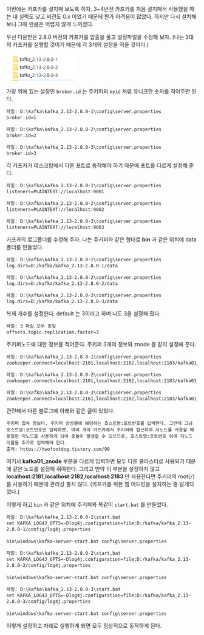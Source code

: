 이번에는 카프카를 설치해 보도록 하자.
3~4년전 카프카를 처음 설치해서 사용했을 때는 내 실력도 낮고 버전도 0.x 이었기 때문에 뭔가 어려움이 많았다. 하지만 다시 설치해보니 그때 만큼은 어렵지 않게 느꺼졌다.

우선 다운받은 2.8.0 버전의 카프카를 압출을 풀고 설정파일을 수정해 보자.
(나는 3대의 카프카를 실행할 것이기 때문에 각 3개의 설정을 적을 것이다.)

![kafka folder](/contents/dev/2021/05/04/image/kafka-install-1.png)

가장 위에 있는 설정인 `broker.id` 는 주키퍼의 `myid` 처럼 유니크한 숫자를 적어주면 된다.
```
파일: D:\kafka\kafka_2.13-2.8.0-1\config\server.properties
broker.id=1
```
```
파일: D:\kafka\kafka_2.13-2.8.0-2\config\server.properties
broker.id=2
```
```
파일: D:\kafka\kafka_2.13-2.8.0-3\config\server.properties
broker.id=3
```

각 카프카가 데스크탑에서 다른 포트로 동작해야 하기 때문에 포트를 다르게 설정해 준다.
```
파일: D:\kafka\kafka_2.13-2.8.0-1\config\server.properties
listeners=PLAINTEXT://localhost:9001
```
```
파일: D:\kafka\kafka_2.13-2.8.0-2\config\server.properties
listeners=PLAINTEXT://localhost:9002
```
```
파일: D:\kafka\kafka_2.13-2.8.0-3\config\server.properties
listeners=PLAINTEXT://localhost:9003
```

카프카의 로그폴더를 수정해 주자. 나는 주키퍼와 같은 형태로 **bin** 과 같은 위치에 data 폴더를 만들었다.
```
파일: D:\kafka\kafka_2.13-2.8.0-1\config\server.properties
log.dirs=D:/kafka/kafka_2.13-2.8.0-1/data
```
```
파일: D:\kafka\kafka_2.13-2.8.0-2\config\server.properties
log.dirs=D:/kafka/kafka_2.13-2.8.0-2/data
```
```
파일: D:\kafka\kafka_2.13-2.8.0-3\config\server.properties
log.dirs=D:/kafka/kafka_2.13-2.8.0-3/data
```

복제 개수를 설정한다. default 는 3이라고 하며 나도 3을 설정해 줬다.
```
파일: 3 파일 모두 동일
offsets.topic.replication.factor=3
```

주키퍼노드에 대한 정보를 적어준다. 주키퍼 3개의 정보와 znode 를 같이 설정해 준다.
```
파일: D:\kafka\kafka_2.13-2.8.0-1\config\server.properties
zookeeper.connect=localhost:2181,localhost:2182,localhost:2183/kafka01_znode
```
```
파일: D:\kafka\kafka_2.13-2.8.0-2\config\server.properties
zookeeper.connect=localhost:2181,localhost:2182,localhost:2183/kafka01_znode
```
```
파일: D:\kafka\kafka_2.13-2.8.0-3\config\server.properties
zookeeper.connect=localhost:2181,localhost:2182,localhost:2183/kafka01_znode
```
관련해서 다른 블로그에 아래와 같은 글이 있었다.
```
주키퍼 접속 정보다. 주키퍼 앙상블에 해당하는 호스트명:포트번호를 입력한다. 그런데 그냥 호스트명:포트번호만 입력하면, 여러 개의 카프카에서 주키퍼에 접근하여 지노드를 사용할 때 동일한 지노드를 사용하게 되어 충돌이 발생할 수 있으므로, 호스트명:포트번호 뒤에 지노드 이름을 추가로 입력해야 한다.
출처: https://twofootdog.tistory.com/90
```
여기서 **kafka01_znode** 부분을 다르게 입력하면 모두 다른 클러스터로 사용되기 때문에 같은 노드를 설정해 줘야한다.
그리고 만약 이 부분을 설정하지 않고 **localhost:2181,localhost:2182,localhost:2183** 만 사용한다면 주키퍼의 root(`/`) 를 사용하기 때문에 관리상 좋지 않다.
(카프카를 위한 웹 어드민을 설치하는 중 알게되었다.)

이렇게 하고 `bin` 과 같은 위치에 주키퍼와 똑같이 `start.bat` 를 만들었다.
```
파일: D:\kafka\kafka_2.13-2.8.0-1\start.bat
set KAFKA_LOG4J_OPTS=-Dlog4j.configuration=file:D:/kafka/kafka_2.13-2.8.0-1/config/log4j.properties

bin\windows\kafka-server-start.bat config\server.properties
```
```
파일: D:\kafka\kafka_2.13-2.8.0-2\start.bat
set KAFKA_LOG4J_OPTS=-Dlog4j.configuration=file:D:/kafka/kafka_2.13-2.8.0-2/config/log4j.properties

bin\windows\kafka-server-start.bat config\server.properties
```
```
파일: D:\kafka\kafka_2.13-2.8.0-3\start.bat
set KAFKA_LOG4J_OPTS=-Dlog4j.configuration=file:D:/kafka/kafka_2.13-2.8.0-3/config/log4j.properties

bin\windows\kafka-server-start.bat config\server.properties
```

이렇게 설정하고 차례로 실행하게 되면 모두 정상적으로 동작하게 된다.
